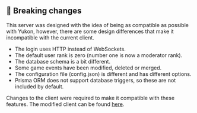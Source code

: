 ## 🧩 Breaking changes

This server was designed with the idea of being as compatible as possible with Yukon, however, there are some design differences that make it incompatible with the current client.

- The login uses HTTP instead of WebSockets.
- The default user rank is zero (number one is now a moderator rank).
- The database schema is a bit different.
- Some game events have been modified, deleted or merged.
- The configuration file (config.json) is different and has different options.
- Prisma ORM does not support database triggers, so these are not included by default.

Changes to the client were required to make it compatible with these features. The modified client can be found [here](https://github.com/puffle/client).
